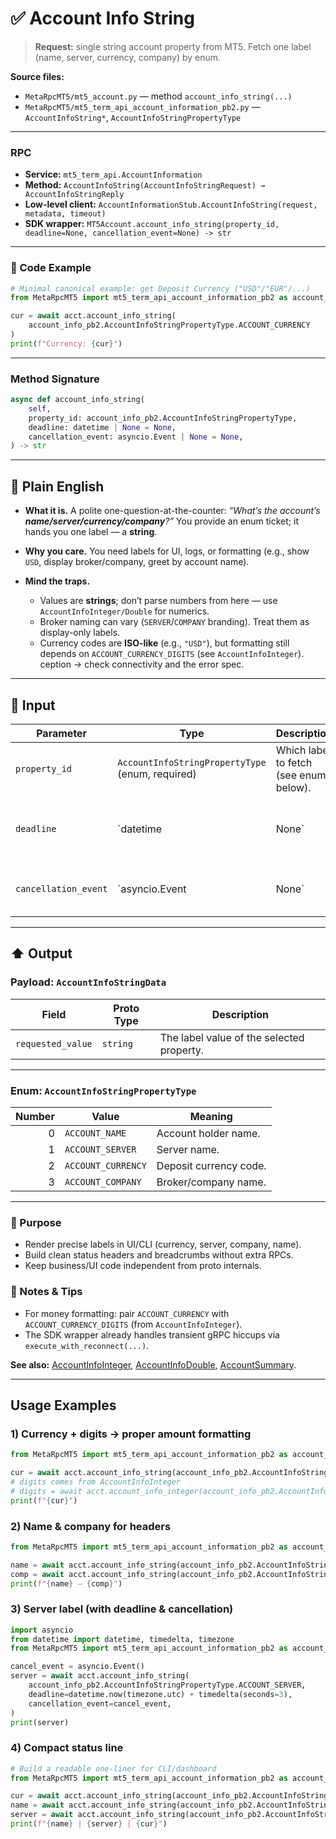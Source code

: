 # ✅ Account Info String

> **Request:** single string account property from MT5.
> Fetch one label (name, server, currency, company) by enum.

**Source files:**

* `MetaRpcMT5/mt5_account.py` — method `account_info_string(...)`
* `MetaRpcMT5/mt5_term_api_account_information_pb2.py` — `AccountInfoString*`, `AccountInfoStringPropertyType`

---

### RPC

* **Service:** `mt5_term_api.AccountInformation`
* **Method:** `AccountInfoString(AccountInfoStringRequest) → AccountInfoStringReply`
* **Low-level client:** `AccountInformationStub.AccountInfoString(request, metadata, timeout)`
* **SDK wrapper:** `MT5Account.account_info_string(property_id, deadline=None, cancellation_event=None) -> str`

---

### 🔗 Code Example

```python
# Minimal canonical example: get Deposit Currency ("USD"/"EUR"/...)
from MetaRpcMT5 import mt5_term_api_account_information_pb2 as account_info_pb2

cur = await acct.account_info_string(
    account_info_pb2.AccountInfoStringPropertyType.ACCOUNT_CURRENCY
)
print(f"Currency: {cur}")
```

---

### Method Signature

```python
async def account_info_string(
    self,
    property_id: account_info_pb2.AccountInfoStringPropertyType,
    deadline: datetime | None = None,
    cancellation_event: asyncio.Event | None = None,
) -> str
```

---

## 💬 Plain English

* **What it is.** A polite one-question-at-the-counter: *“What’s the account’s **name/server/currency/company**?”* You provide an enum ticket; it hands you one label — a **string**.
* **Why you care.** You need labels for UI, logs, or formatting (e.g., show `USD`, display broker/company, greet by account name).
* **Mind the traps.**

  * Values are **strings**; don’t parse numbers from here — use `AccountInfoInteger/Double` for numerics.
  * Broker naming can vary (`SERVER`/`COMPANY` branding). Treat them as display-only labels.
  * Currency codes are **ISO-like** (e.g., `"USD"`), but formatting still depends on `ACCOUNT_CURRENCY_DIGITS` (see `AccountInfoInteger`).
ception → check connectivity and the error spec.

---

## 🔽 Input

| Parameter            | Type                                             | Description                            |                                                    |
| -------------------- | ------------------------------------------------ | -------------------------------------- | -------------------------------------------------- |
| `property_id`        | `AccountInfoStringPropertyType` (enum, required) | Which label to fetch (see enum below). |                                                    |
| `deadline`           | \`datetime                                       | None\`                                 | Absolute per-call deadline → converted to timeout. |
| `cancellation_event` | \`asyncio.Event                                  | None\`                                 | Cooperative cancel for the retry wrapper.          |


---

## ⬆️ Output

### Payload: `AccountInfoStringData`

| Field             | Proto Type | Description                               |
| ----------------- | ---------- | ----------------------------------------- |
| `requested_value` | `string`   | The label value of the selected property. |

---

### Enum: `AccountInfoStringPropertyType`

| Number | Value              | Meaning                |
| -----: | ------------------ | ---------------------- |
|      0 | `ACCOUNT_NAME`     | Account holder name.   |
|      1 | `ACCOUNT_SERVER`   | Server name.           |
|      2 | `ACCOUNT_CURRENCY` | Deposit currency code. |
|      3 | `ACCOUNT_COMPANY`  | Broker/company name.   |

---

### 🎯 Purpose

* Render precise labels in UI/CLI (currency, server, company, name).
* Build clean status headers and breadcrumbs without extra RPCs.
* Keep business/UI code independent from proto internals.

### 🧩 Notes & Tips

* For money formatting: pair `ACCOUNT_CURRENCY` with `ACCOUNT_CURRENCY_DIGITS` (from `AccountInfoInteger`).
* The SDK wrapper already handles transient gRPC hiccups via `execute_with_reconnect(...)`.

**See also:** [AccountInfoInteger](../Account_Information/account_info_integer.md), [AccountInfoDouble](../Account_Information/account_info_double.md), [AccountSummary](../Account_Information/account_summary.md).


---

## Usage Examples

### 1) Currency + digits → proper amount formatting

```python
from MetaRpcMT5 import mt5_term_api_account_information_pb2 as account_info_pb2

cur = await acct.account_info_string(account_info_pb2.AccountInfoStringPropertyType.ACCOUNT_CURRENCY)
# digits comes from AccountInfoInteger
# digits = await acct.account_info_integer(account_info_pb2.AccountInfoIntegerPropertyType.ACCOUNT_CURRENCY_DIGITS)
print(f"{cur}")
```

### 2) Name & company for headers

```python
from MetaRpcMT5 import mt5_term_api_account_information_pb2 as account_info_pb2

name = await acct.account_info_string(account_info_pb2.AccountInfoStringPropertyType.ACCOUNT_NAME)
comp = await acct.account_info_string(account_info_pb2.AccountInfoStringPropertyType.ACCOUNT_COMPANY)
print(f"{name} — {comp}")
```

### 3) Server label (with deadline & cancellation)

```python
import asyncio
from datetime import datetime, timedelta, timezone
from MetaRpcMT5 import mt5_term_api_account_information_pb2 as account_info_pb2

cancel_event = asyncio.Event()
server = await acct.account_info_string(
    account_info_pb2.AccountInfoStringPropertyType.ACCOUNT_SERVER,
    deadline=datetime.now(timezone.utc) + timedelta(seconds=3),
    cancellation_event=cancel_event,
)
print(server)
```

### 4) Compact status line

```python
# Build a readable one-liner for CLI/dashboard
from MetaRpcMT5 import mt5_term_api_account_information_pb2 as account_info_pb2

cur = await acct.account_info_string(account_info_pb2.AccountInfoStringPropertyType.ACCOUNT_CURRENCY)
name = await acct.account_info_string(account_info_pb2.AccountInfoStringPropertyType.ACCOUNT_NAME)
server = await acct.account_info_string(account_info_pb2.AccountInfoStringPropertyType.ACCOUNT_SERVER)
print(f"{name} | {server} | {cur}")
```
